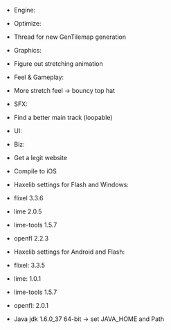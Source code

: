 * Engine:

* Optimize:
 * Thread for new GenTilemap generation

* Graphics:
 * Figure out stretching animation

* Feel & Gameplay:
 * More stretch feel -> bouncy top hat

* SFX:
 * Find a better main track (loopable)

* UI:

* Biz:
 * Get a legit website
 * Compile to iOS

* Haxelib settings for Flash and Windows:
 * flixel 3.3.6
 * lime 2.0.5
 * lime-tools 1.5.7
 * openfl 2.2.3

* Haxelib settings for Android and Flash:
* flixel: 3.3.5
* lime: 1.0.1
* lime-tools 1.5.7
* openfl: 2.0.1
* Java jdk 1.6.0_37 64-bit -> set JAVA_HOME and Path
